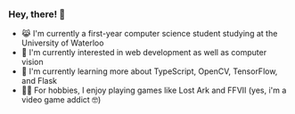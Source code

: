 ### Hey, there! 👋

- 😹 I'm currently a first-year computer science student studying at the University of Waterloo
- 💭 I'm currently interested in web development as well as computer vision
- 📕 I'm currently learning more about TypeScript, OpenCV, TensorFlow, and Flask
- 🏃‍♂️ For hobbies, I enjoy playing games like Lost Ark and FFVII (yes, i'm a video game addict 🤓)

<!--
**MingLongSu/MingLongSu** is a ✨ _special_ ✨ repository because its `README.md` (this file) appears on your GitHub profile.

Here are some ideas to get you started:

- 🔭 I’m currently working on ...
- 🌱 I’m currently learning ...
- 👯 I’m looking to collaborate on ...
- 🤔 I’m looking for help with ...
- 💬 Ask me about ...
- 📫 How to reach me: ...
- 😄 Pronouns: ...
- ⚡ Fun fact: ...
-->
